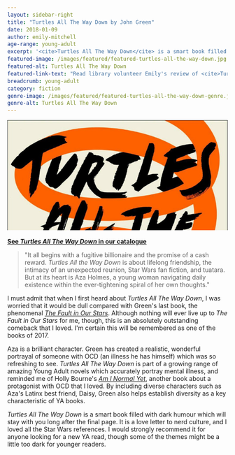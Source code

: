 ```yaml
---
layout: sidebar-right
title: "Turtles All The Way Down by John Green"
date: 2018-01-09
author: emily-mitchell
age-range: young-adult
excerpt: '<cite>Turtles All The Way Down</cite> is a smart book filled with dark humour which will stay with you long after the final page.'
featured-image: /images/featured/featured-turtles-all-the-way-down.jpg
featured-alt: Turtles All The Way Down
featured-link-text: "Read library volunteer Emily's review of <cite>Turtles All The Way Down</cite>, by John Green."
breadcrumb: young-adult
category: fiction
genre-image: /images/featured/featured-turtles-all-the-way-down-genre.jpg
genre-alt: Turtles All The Way Down
---
```


![Turtles All The Way Down](/images/featured/featured-turtles-all-the-way-down.jpg)

**[See <cite>Turtles All The Way Down</cite> in our catalogue](https://suffolk.spydus.co.uk/cgi-bin/spydus.exe/ENQ/OPAC/BIBENQ?BRN=2263773)**

> "It all begins with a fugitive billionaire and the promise of a cash reward. <cite>Turtles All the Way Down</cite> is about lifelong friendship, the intimacy of an unexpected reunion, Star Wars fan fiction, and tuatara. But at its heart is Aza Holmes, a young woman navigating daily existence within the ever-tightening spiral of her own thoughts."

I must admit that when I first heard about <cite>Turtles All The Way Down</cite>, I was worried that it would be dull compared with Green's last book, the phenomenal [<cite>The Fault in Our Stars</cite>](https://suffolk.spydus.co.uk/cgi-bin/spydus.exe/ENQ/OPAC/BIBENQ?BRN=1332782). Although nothing will ever live up to <cite>The Fault in Our Stars</cite> for me, though, this is an absolutely outstanding comeback that I loved. I'm certain this will be remembered as one of the books of 2017.

Aza is a brilliant character. Green has created a realistic, wonderful portrayal of someone with OCD (an illness he has himself) which was so refreshing to see. <cite>Turtles All The Way Down</cite> is part of a growing range of amazing Young Adult novels which accurately portray mental illness, and reminded me of Holly Bourne's [<cite>Am I Normal Yet</cite>](https://suffolk.spydus.co.uk/cgi-bin/spydus.exe/ENQ/OPAC/BIBENQ?BRN=1791948), another book about a protagonist with OCD that I loved. By including diverse characters such as Aza's Latinx best friend, Daisy, Green also helps establish diversity as a key characteristic of YA books.

<cite>Turtles All The Way Down</cite> is a smart book filled with dark humour which will stay with you long after the final page. It is a love letter to nerd culture, and I loved all the Star Wars references. I would strongly recommend it for anyone looking for a new YA read, though some of the themes might be a little too dark for younger readers.
